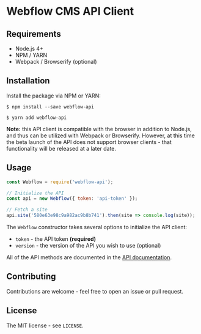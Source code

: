 # Webflow CMS API Client

## Requirements

* Node.js 4+
* NPM / YARN
* Webpack / Browserify (optional)

## Installation

Install the package via NPM or YARN:

```shell
$ npm install --save webflow-api

$ yarn add webflow-api
```

**Note:** this API client is compatible with the browser in addition to Node.js, and thus can be utilized with Webpack or Browserify.  However, at this time the beta launch of the API does not support browser clients - that functionality will be released at a later date.

## Usage

```javascript
const Webflow = require('webflow-api');

// Initialize the API
const api = new Webflow({ token: 'api-token' });

// Fetch a site
api.site('580e63e98c9a982ac9b8b741').then(site => console.log(site));
```

The `Webflow` constructor takes several options to initialize the API client:

* `token` - the API token **(required)**
* `version` - the version of the API you wish to use (optional)

All of the API methods are documented in the [API documentation](https://webflow.com/api-docs).

## Contributing

Contributions are welcome - feel free to open an issue or pull request.

## License

The MIT license - see `LICENSE`.
